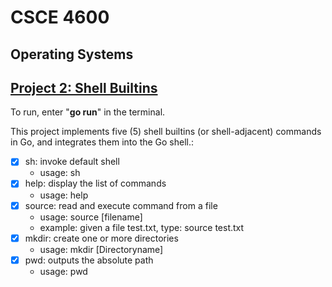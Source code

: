 # CSCE 4600
## **Operating Systems**

## [Project 2: Shell Builtins](https://github.com/aminaopio/CSCE4600-Project2/tree/main/Project2)
To run, enter "**go run**" in the terminal.

This project implements five (5) shell builtins (or shell-adjacent) commands in Go, and integrates them into the Go shell.:
- [x] sh: invoke default shell
	+ usage: sh
- [x] help: display the list of commands
	+ usage: help
- [x] source: read and execute command from a file
	+ usage: source [filename]
	+ example: given a file test.txt, type: source test.txt
- [x] mkdir: create one or more directories
	+ usage: mkdir [Directoryname]
- [x] pwd: outputs the absolute path 
	+ usage: pwd

 
